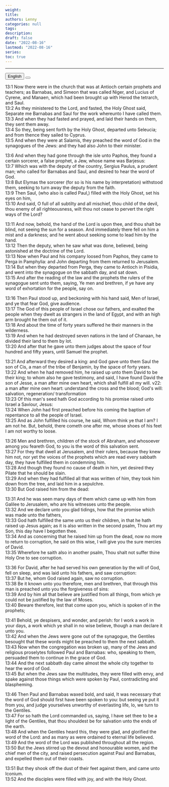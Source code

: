 ```yaml
---
weight: 
title: 
authors: Lenny
categories: null
tags: 
description: 
draft: false
date: "2022-08-16"
lastmod: "2022-08-16"
series:
toc: true
---
```



<!--more-->
---

<!-- Tab links -->
<div class="tab">
  <button class="tablinks active" onclick="tablabel(event, 'english')">English</button>
  <button class="tablinks" onclick="tablabel(event, 'chinese')"></button>
  
</div>

<!-- Tab content -->
<div id="english" class="tabcontent" style="display:block">

13:1 Now there were in the church that was at Antioch certain prophets and teachers; as Barnabas, and Simeon that was called Niger, and Lucius of Cyrene, and Manaen, which had been brought up with Herod the tetrarch, and Saul.  
13:2 As they ministered to the Lord, and fasted, the Holy Ghost said, Separate me Barnabas and Saul for the work whereunto I have called them.  
13:3 And when they had fasted and prayed, and laid their hands on them, they sent them away.  
13:4 So they, being sent forth by the Holy Ghost, departed unto Seleucia; and from thence they sailed to Cyprus.  
13:5 And when they were at Salamis, they preached the word of God in the synagogues of the Jews: and they had also John to their minister.  

13:6 And when they had gone through the isle unto Paphos, they found a certain sorcerer, a false prophet, a Jew, whose name was Barjesus:  
13:7 Which was with the deputy of the country, Sergius Paulus, a prudent man; who called for Barnabas and Saul, and desired to hear the word of God.  
13:8 But Elymas the sorcerer (for so is his name by interpretation) withstood them, seeking to turn away the deputy from the faith.  
13:9 Then Saul, (who also is called Paul,) filled with the Holy Ghost, set his eyes on him,  
13:10 And said, O full of all subtilty and all mischief, thou child of the devil, thou enemy of all righteousness, wilt thou not cease to pervert the right ways of the Lord?  

13:11 And now, behold, the hand of the Lord is upon thee, and thou shalt be blind, not seeing the sun for a season. And immediately there fell on him a mist and a darkness; and he went about seeking some to lead him by the hand.  
13:12 Then the deputy, when he saw what was done, believed, being astonished at the doctrine of the Lord.  
13:13 Now when Paul and his company loosed from Paphos, they came to Perga in Pamphylia: and John departing from them returned to Jerusalem.  
13:14 But when they departed from Perga, they came to Antioch in Pisidia, and went into the synagogue on the sabbath day, and sat down.  
13:15 And after the reading of the law and the prophets the rulers of the synagogue sent unto them, saying, Ye men and brethren, if ye have any word of exhortation for the people, say on.  

13:16 Then Paul stood up, and beckoning with his hand said, Men of Israel, and ye that fear God, give audience.  
13:17 The God of this people of Israel chose our fathers, and exalted the people when they dwelt as strangers in the land of Egypt, and with an high arm brought he them out of it.  
13:18 And about the time of forty years suffered he their manners in the wilderness.  
13:19 And when he had destroyed seven nations in the land of Chanaan, he divided their land to them by lot.  
13:20 And after that he gave unto them judges about the space of four hundred and fifty years, until Samuel the prophet.  

13:21 And afterward they desired a king: and God gave unto them Saul the son of Cis, a man of the tribe of Benjamin, by the space of forty years.  
13:22 And when he had removed him, he raised up unto them David to be their king; to whom also he gave testimony, and said, I have found David the son of Jesse, a man after mine own heart, which shall fulfill all my will. <a class = "marginnote">v22: a man after mine own heart: understand the cross and the blood; God's will: salvation, regeneration/ transformation</a>  
13:23 Of this man's seed hath God according to his promise raised unto Israel a Saviour, Jesus:  
13:24 When John had first preached before his coming the baptism of repentance to all the people of Israel.  
13:25 And as John fulfilled his course, he said, Whom think ye that I am? I am not he. But, behold, there cometh one after me, whose shoes of his feet I am not worthy to loose.  

13:26 Men and brethren, children of the stock of Abraham, and whosoever among you feareth God, to you is the word of this salvation sent.  
13:27 For they that dwell at Jerusalem, and their rulers, because they knew him not, nor yet the voices of the prophets which are read every sabbath day, they have fulfilled them in condemning him.  
13:28 And though they found no cause of death in him, yet desired they Pilate that he should be slain.  
13:29 And when they had fulfilled all that was written of him, they took him down from the tree, and laid him in a sepulchre.  
13:30 But God raised him from the dead:  

13:31 And he was seen many days of them which came up with him from Galilee to Jerusalem, who are his witnesses unto the people.  
13:32 And we declare unto you glad tidings, how that the promise which was made unto the fathers,  
13:33 God hath fulfilled the same unto us their children, in that he hath raised up Jesus again; as it is also written in the second psalm, Thou art my Son, this day have I begotten thee.  
13:34 And as concerning that he raised him up from the dead, now no more to return to corruption, he said on this wise, I will give you the sure mercies of David.  
13:35 Wherefore he saith also in another psalm, Thou shalt not suffer thine Holy One to see corruption.  

13:36 For David, after he had served his own generation by the will of God, fell on sleep, and was laid unto his fathers, and saw corruption:  
13:37 But he, whom God raised again, saw no corruption.  
13:38 Be it known unto you therefore, men and brethren, that through this man is preached unto you the forgiveness of sins:  
13:39 And by him all that believe are justified from all things, from which ye could not be justified by the law of Moses.  
13:40 Beware therefore, lest that come upon you, which is spoken of in the prophets;  

13:41 Behold, ye despisers, and wonder, and perish: for I work a work in your days, a work which ye shall in no wise believe, though a man declare it unto you.  
13:42 And when the Jews were gone out of the synagogue, the Gentiles besought that these words might be preached to them the next sabbath.  
13:43 Now when the congregation was broken up, many of the Jews and religious proselytes followed Paul and Barnabas: who, speaking to them, persuaded them to continue in the grace of God.  
13:44 And the next sabbath day came almost the whole city together to hear the word of God.  
13:45 But when the Jews saw the multitudes, they were filled with envy, and spake against those things which were spoken by Paul, contradicting and blaspheming.  

13:46 Then Paul and Barnabas waxed bold, and said, It was necessary that the word of God should first have been spoken to you: but seeing ye put it from you, and judge yourselves unworthy of everlasting life, lo, we turn to the Gentiles.  
13:47 For so hath the Lord commanded us, saying, I have set thee to be a light of the Gentiles, that thou shouldest be for salvation unto the ends of the earth.  
13:48 And when the Gentiles heard this, they were glad, and glorified the word of the Lord: and as many as were ordained to eternal life believed.  
13:49 And the word of the Lord was published throughout all the region.  
13:50 But the Jews stirred up the devout and honourable women, and the chief men of the city, and raised persecution against Paul and Barnabas, and expelled them out of their coasts.  

13:51 But they shook off the dust of their feet against them, and came unto Iconium.  
13:52 And the disciples were filled with joy, and with the Holy Ghost.  
</div>

<div id="chinese" class="tabcontent">

</div>